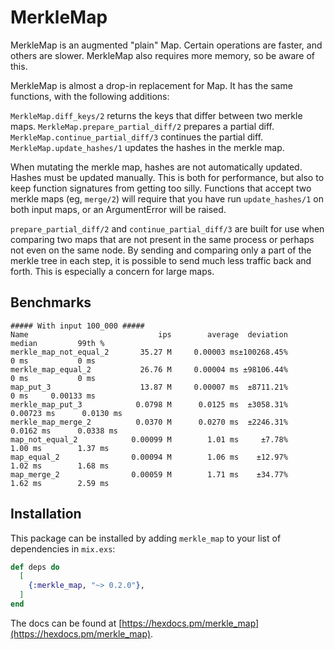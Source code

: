 # MerkleMap

MerkleMap is an augmented "plain" Map. Certain operations are faster, and others are slower. MerkleMap also requires more memory, so be aware of this.

MerkleMap is almost a drop-in replacement for Map. It has the same functions, with the following additions:

`MerkleMap.diff_keys/2` returns the keys that differ between two merkle maps.
`MerkleMap.prepare_partial_diff/2` prepares a partial diff.
`MerkleMap.continue_partial_diff/3` continues the partial diff.
`MerkleMap.update_hashes/1` updates the hashes in the merkle map.

When mutating the merkle map, hashes are not automatically updated. Hashes must be updated manually. This is both for performance, but also to keep function signatures from getting too silly. Functions that accept two merkle maps (eg, `merge/2`) will require that you have run `update_hashes/1` on both input maps, or an ArgumentError will be raised.

`prepare_partial_diff/2` and `continue_partial_diff/3` are built for use when comparing two maps that are not present in the same process or perhaps not even on the same node. By sending and comparing only a part of the merkle tree in each step, it is possible to send much less traffic back and forth. This is especially a concern for large maps.

## Benchmarks

```
##### With input 100_000 #####                                                              
Name                             ips        average  deviation         median         99th %
merkle_map_not_equal_2       35.27 M     0.00003 ms±100268.45%           0 ms           0 ms
merkle_map_equal_2           26.76 M     0.00004 ms ±98106.44%           0 ms           0 ms
map_put_3                    13.87 M     0.00007 ms  ±8711.21%           0 ms     0.00133 ms
merkle_map_put_3            0.0798 M      0.0125 ms  ±3058.31%     0.00723 ms      0.0130 ms
merkle_map_merge_2          0.0370 M      0.0270 ms  ±2246.31%      0.0162 ms      0.0338 ms
map_not_equal_2            0.00099 M        1.01 ms     ±7.78%        1.00 ms        1.37 ms
map_equal_2                0.00094 M        1.06 ms    ±12.97%        1.02 ms        1.68 ms
map_merge_2                0.00059 M        1.71 ms    ±34.77%        1.62 ms        2.59 ms
```

## Installation

This package can be installed by adding `merkle_map` to your list of dependencies in `mix.exs`:

```elixir
def deps do
  [
    {:merkle_map, "~> 0.2.0"},
  ]
end
```

The docs can be found at [https://hexdocs.pm/merkle_map](https://hexdocs.pm/merkle_map).

